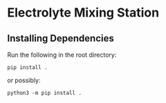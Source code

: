 # Electrolyte Mixing Station

## Installing Dependencies

Run the following in the root directory:

```
pip install .
```

or possibly:

```
python3 -m pip install .
```